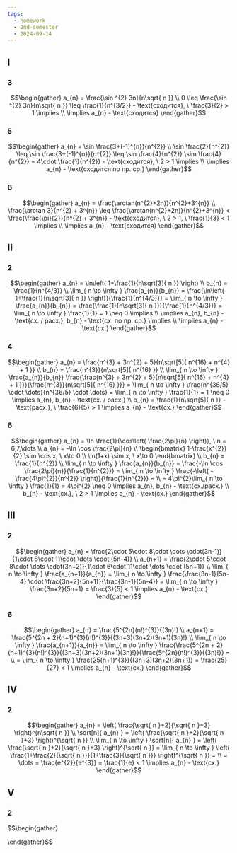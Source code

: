 ```yaml
---
tags:
  - homework
  - 2nd-semester
  - 2024-09-14
---
```

## I

### 3

$$\begin{gather}
a_{n} = \frac{\sin ^{2} 3n}{n\sqrt{ n }} \\
0 \leq \frac{\sin ^{2} 3n}{n\sqrt{ n }} \leq \frac{1}{n^{3/2}} - \text{сходится}, \ \frac{3}{2} > 1 \implies \\
\implies a_{n} - \text{сходится}
\end{gather}$$

### 5

$$\begin{gather}
a_{n} = \sin \frac{3+(-1)^{n}}{n^{2}} \\
\sin \frac{2}{n^{2}} \leq \sin \frac{3+(-1)^{n}}{n^{2}} \leq \sin \frac{4}{n^{2}} \sim \frac{4}{n^{2}} = 4\cdot \frac{1}{n^{2}} - \text{сходится}, \ 2 > 1 \implies \\
\implies a_{n} - \text{сходится по пр. ср.}
\end{gather}$$

### 6

$$\begin{gather}
a_{n} = \frac{\arctan(n^{2}+2n)}{n^{2}+3^{n}} \\
\frac{\arctan 3}{n^{2} + 3^{n}} \leq \frac{\arctan(n^{2}+2n)}{n^{2}+3^{n}} < \frac{\frac{\pi}{2}}{n^{2} + 3^{n}} - \text{сходится}, \ 2 > 1, \ \frac{1}{3} < 1 \implies \\
\implies a_{n} - \text{сходится}
\end{gather}$$

## II

### 2

$$\begin{gather}
a_{n} = \ln\left( 1+\frac{1}{n\sqrt[3]{ n }} \right) \\
b_{n} = \frac{1}{n^{4/3}} \\
\lim_{ n \to \infty } \frac{a_{n}}{b_{n}} = \frac{\ln\left( 1+\frac{1}{n\sqrt[3]{ n }} \right)}{\frac{1}{n^{4/3}}} = \lim_{ n \to \infty } \frac{a_{n}}{b_{n}} = \frac{\frac{1}{n\sqrt[3]{ n }}}{\frac{1}{n^{4/3}}} = \lim_{ n \to \infty }  \frac{1}{1} = 1 \neq 0 \implies \\
\implies a_{n}, b_{n} - \text{сх. / расх.}, b_{n} - \text{сх. по пр. ср.} \implies \\
\implies a_{n} - \text{сх.}
\end{gather}$$

### 4

$$\begin{gather}
a_{n} = \frac{n^{3} + 3n^{2} + 5}{n\sqrt[5]{ n^{16} + n^{4} + 1 }} \\
b_{n} = \frac{n^{3}}{n\sqrt[5]{ n^{16} }} \\
\lim_{ n \to \infty } \frac{a_{n}}{b_{n}} \frac{\frac{n^{3} + 3n^{2} + 5}{n\sqrt[5]{ n^{16} + n^{4} + 1 }}}{\frac{n^{3}}{n\sqrt[5]{ n^{16} }}} = \lim_{ n \to \infty } \frac{n^{36/5} \cdot \dots}{n^{36/5} \cdot \dots} = \lim_{ n \to \infty } \frac{1}{1} = 1 \neq 0 \implies a_{n}, b_{n} - \text{сх. / расх.} \\
b_{n} = \frac{1}{n\sqrt[5]{ n }} - \text{расх.}, \ \frac{6}{5} > 1 \implies a_{n} - \text{сх.}
\end{gather}$$

### 6

$$\begin{gather}
a_{n} = \ln \frac{1}{\cos\left( \frac{2\pi}{n} \right)}, \ n = 6,7,\dots \\
a_{n} = -\ln \cos \frac{2\pi}{n} \\
\begin{bmatrix}
1-\frac{x^{2}}{2} \sim \cos x, \ x\to 0 \\
\ln(1+x) \sim x, \ x\to 0
\end{bmatrix} \\
b_{n} = \frac{1}{n^{2}} \\
\lim_{ n \to \infty } \frac{a_{n}}{b_{n}} = \frac{-\ln \cos \frac{2\pi}{n}}{\frac{1}{n^{2}}} = \lim_{ n \to \infty } \frac{-\left( -\frac{4\pi^{2}}{n^{2}} \right)}{\frac{1}{n^{2}}} = \\
= 4\pi^{2}\lim_{ n \to \infty } \frac{1}{1} = 4\pi^{2} \neq 0 \implies a_{n}, b_{n} - \text{сх./расх.} \\
b_{n} - \text{сх.}, \ 2 > 1 \implies a_{n} - \text{сх.}
\end{gather}$$

## III

### 2

$$\begin{gather}
a_{n} = \frac{2\cdot 5\cdot 8\cdot \dots \cdot(3n-1)}{1\cdot 6\cdot 11\cdot \dots \cdot (5n-4)} \\
a_{n+1} = \frac{2\cdot 5\cdot 8\cdot \dots \cdot(3n+2)}{1\cdot 6\cdot 11\cdot \dots \cdot (5n+1)} \\
\lim_{ n \to \infty } \frac{a_{n+1}}{a_{n}} = \lim_{ n \to \infty } \frac{\frac{3n-1}{5n-4} \cdot \frac{3n+2}{5n+1}}{\frac{3n-1}{5n-4}} = \lim_{ n \to \infty } \frac{3n+2}{5n+1} = \frac{3}{5} < 1 \implies a_{n} - \text{сх.}
\end{gather}$$

### 6

$$\begin{gather}
a_{n} = \frac{5^{2n}(n!)^{3}}{(3n)!} \\
a_{n+1} = \frac{5^{2n + 2}(n+1)^{3}(n!)^{3}}{(3n+3)(3n+2)(3n+1)(3n)!} \\
\lim_{ n \to \infty } \frac{a_{n+1}}{a_{n}} = \lim_{ n \to \infty } \frac{\frac{5^{2n + 2}(n+1)^{3}(n!)^{3}}{(3n+3)(3n+2)(3n+1)(3n)!}}{\frac{5^{2n}(n!)^{3}}{(3n)!}} = \\
= \lim_{ n \to \infty } \frac{25(n+1)^{3}}{(3n+3)(3n+2)(3n+1)} = \frac{25}{27} < 1 \implies a_{n} - \text{сх.}
\end{gather}$$

## IV

### 2

$$\begin{gather}
a_{n} = \left( \frac{\sqrt{ n }+2}{\sqrt{ n }+3} \right)^{n\sqrt{ n }} \\
\sqrt[n]{ a_{n} } = \left( \frac{\sqrt{ n }+2}{\sqrt{ n }+3} \right)^{\sqrt{ n }} \\
\lim_{ n \to \infty } \sqrt[n]{ a_{n} } = \left( \frac{\sqrt{ n }+2}{\sqrt{ n }+3} \right)^{\sqrt{ n }} = \lim_{ n \to \infty } \left( \frac{1+\frac{2}{\sqrt{ n }}}{1+\frac{3}{\sqrt{ n }}} \right)^{\sqrt{ n }} = \\
= \dots = \frac{e^{2}}{e^{3}} = \frac{1}{e} < 1 \implies a_{n} - \text{сх.}
\end{gather}$$

## V

### 2

$$\begin{gather}

\end{gather}$$